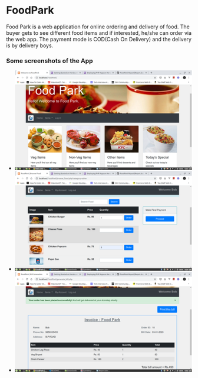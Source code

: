 # FoodPark
Food Park is a web application for online ordering and delivery of food. The buyer gets to see different food items and if interested, he/she can order via the web app. The payment mode is COD(Cash On Delivery) and the delivery is by delivery boys.

### Some screenshots of the App
* ![pic 1](./screenshots/fh.png)
* ![pic 2](./screenshots/f2.png)
* ![pic 3](./screenshots/f3.png)
